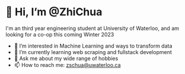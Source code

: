 # 👋 Hi, I’m @ZhiChua

I'm an third year engineering student at University of Waterloo, and am looking for a co-op this coming Winter 2023

- 👀 I’m interested in Machine Learning and ways to transform data
- 🌱 I’m currently learning web scraping and fullstack development
- 💬 Ask me about my wide range of hobbies
- 📫 How to reach me: zschua@uwaterloo.ca


<!---
ZhiChua/ZhiChua is a ✨ special ✨ repository because its `README.md` (this file) appears on your GitHub profile.
You can click the Preview link to take a look at your changes.
--->
